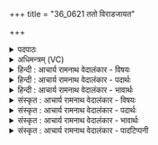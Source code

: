 +++
title = "36_0621 ततो विराडजायत"

+++
<details><summary>पदपाठः</summary>

त꣡तः꣢꣯। वि꣣रा꣢ट्। वि꣣। रा꣢ट्। अ꣣जायत। वि꣣रा꣢जः। वि꣣। रा꣡जः꣢꣯। अ꣡धि꣢꣯। पू꣡रु꣢꣯षः। सः। जा꣣तः꣢। अ꣡ति꣢꣯। अ꣣रिच्यत। पश्चा꣢त्। भू꣡मि꣢꣯म्। अ꣡थ꣢꣯। उ꣣। पुरः꣢। ६२१।
</details>

<details><summary>अधिमन्त्रम् (VC)</summary>

- पुरुषः
- नारायणः
- अनुष्टुप्
- गान्धारः
- आरण्यं काण्डम्
</details>

<details><summary>हिन्दी : आचार्य रामनाथ वेदालंकार - विषयः</summary>

अगले मन्त्र में परमपुरुष से सृष्टि की उत्पत्ति वर्णित है।
</details>

<details><summary>हिन्दी : आचार्य रामनाथ वेदालंकार - पदार्थः</summary>

पदार्थान्वय -  (ततः) उसी निमित्तकारणभूत परम पुरुष परमेश्वर से (विराट्) विशेषरूप से देदीप्यमान पिण्ड (अजायत) उत्पन्न हुआ। (पूरुषः) वह सर्वत्र पूर्ण परमेश्वर ही (विराजः अधि) उस विशेषरूप से देदीप्यमान पिण्ड का अधिष्ठाता था। (जातः सः) उत्पन्न हुआ वह विराट् पिण्ड (अत्यरिच्यत) भूमि आदि खण्डों में बँट गया। वह परमेश्वर (भूमिम्) भूमि आदि लोकों की उत्पत्ति के (पश्चात्) पश्चात् (अथ उ) और (पुरः) पूर्व भी विद्यमान था ॥७॥
</details>

<details><summary>हिन्दी : आचार्य रामनाथ वेदालंकार - भावार्थः</summary>

भावार्थ -  हमारे सौरमण्डल का जन्म कैसे हुआ, यह इस मन्त्र में वर्णित किया गया है। प्रारम्भ में विशाल नीहारिका-रूप देदीप्यमान एक पिण्ड उत्पन्न हुआ। आकाश में वेग के साथ घूमते हुए उसमें से कुछ टुकड़े अलग हो गये। बचा भाग सूर्य हुआ और टूटकर अलग हुए खण्ड भूमि, मङ्गल, बुध, बृहस्पति आदि हो गये। इसी प्रकार अन्य सौरमण्डलों की भी उत्पत्ति हुई, यह जानना चाहिए। यह सब परमात्मा के अधिष्ठातृत्व में ही सम्पन्न हुआ ॥७॥
</details>

<details><summary>संस्कृत : आचार्य रामनाथ वेदालंकार - विषयः</summary>

अथ परमपुरुषात् सृष्ट्युत्पत्तिमाह।
</details>

<details><summary>संस्कृत : आचार्य रामनाथ वेदालंकार - पदार्थः</summary>

पदार्थान्वय -  (ततः) तस्मादेव निमित्तकारणरूपात् परमपुरुषात् परमेश्वरात्। निमित्तकारणेऽपि क्वचित् पञ्चमी दृश्यते, यथा ‘आदित्याज्जायते वृष्टिः’ इति मनुः ३।७६। (विराट्) विशेषेण देदीप्यमानं पिण्डम् (अजायत) उत्पन्नम्। (पूरुषः) सर्वत्र पूर्णः परमेश्वरः एव (विराजः अधि२) तद् विशेषेण राजमानं पिण्डम् अधितिष्ठति स्म। (जातः सः) उत्पन्नं तत् विराडाख्यं पिण्डम् (अत्यरिच्यत३) अतिरिक्तं जातं, भूम्यादिखण्डेषु प्रविभक्तम् इत्यर्थः। स परमेश्वरः (भूमिम्) भूम्यादिलोकोत्पत्तेः (पश्चात्) अनन्तरम् (अथ उ) अथ च (पुरः४) पूर्वम्, विद्यमानः आसीत् ॥७॥५
</details>

<details><summary>संस्कृत : आचार्य रामनाथ वेदालंकार - भावार्थः</summary>

भावार्थ -  अस्माकं सौरमण्डलस्य जन्म कथं सञ्जातमिति मन्त्रेऽस्मिन् वर्णितम्। आदौ तावद् बृहन्नीहारिकारूपं देदीप्यमानं प्रज्वलत् पिण्डमेकमुत्पन्नम्। आकाशे वेगेन परिभ्राम्यतः तस्मात् कानिचित् खण्डानि पृथग्भूतानि। अवशिष्टो भागः सूर्यो जातः, पृथग्भूतानि खण्डानि च भूमिमंगलबुधबृहस्पत्यादीनि संजातानि। एवमेवान्येषामपि सौरमण्डलानामुत्पत्तिर्जातेति बोध्यम्। परमात्मनोऽधिष्ठातृत्व एव एतत्सर्वं सम्पन्नम् ॥७॥
</details>

<details><summary>संस्कृत : आचार्य रामनाथ वेदालंकार - पादटिप्पनी</summary>

टिप्पनी -   १. ऋ० १०।९०।५, ‘ततो’ इत्यत्र ‘तस्माद्’ इति पाठः। य० ३१।५। अथ० १९।६।९, ‘ततो विराडजायत’ इत्यत्र ‘विराडग्रे समभवत्’ इति पाठः। २. विराजः अधि उपरि अधिष्ठाता पूरुषः परिपूर्णः परमात्मा—इति य० ३१।५ भाष्ये द०। ३. अत्यरिच्यत अतिरिक्तोऽभूत्। विराड् व्यतिरिक्तो देवतिर्यङ्मनुष्यादिरूपोऽभवत्—इति सा०। यजुर्भाष्ये महीधरोऽपि तथैवाह। ४. पूर्यन्ते सप्तभिर्धातुभिरिति पुरः शरीराणि—इति सा०। यजुर्भाष्ये महीधरोऽपि तथैवाह। तत्तु स्वरविरुद्धम्। पुरः पुरस्ताद् वर्तमानः—इति द०। ५. दयानन्दर्षिर्मन्त्रमिमं यजुर्भाष्ये “परमेश्वरादेव सर्वं समष्टिरूपं जगज्जायते, स च तस्मात् पृथग्भूतो व्याप्तोऽपि तत्कल्मषालिप्तोऽस्य सर्वस्याधिष्ठाता” इत्यादिरूपेण व्याख्यातवान्।
</details>